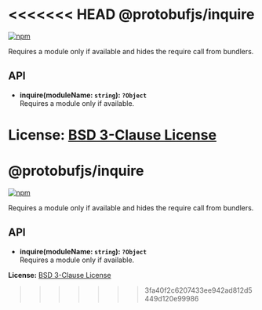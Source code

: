 <<<<<<< HEAD
@protobufjs/inquire
===================
[![npm](https://img.shields.io/npm/v/@protobufjs/inquire.svg)](https://www.npmjs.com/package/@protobufjs/inquire)

Requires a module only if available and hides the require call from bundlers.

API
---

* **inquire(moduleName: `string`): `?Object`**<br />
  Requires a module only if available.

**License:** [BSD 3-Clause License](https://opensource.org/licenses/BSD-3-Clause)
=======
@protobufjs/inquire
===================
[![npm](https://img.shields.io/npm/v/@protobufjs/inquire.svg)](https://www.npmjs.com/package/@protobufjs/inquire)

Requires a module only if available and hides the require call from bundlers.

API
---

* **inquire(moduleName: `string`): `?Object`**<br />
  Requires a module only if available.

**License:** [BSD 3-Clause License](https://opensource.org/licenses/BSD-3-Clause)
>>>>>>> 3fa40f2c6207433ee942ad812d5449d120e99986
